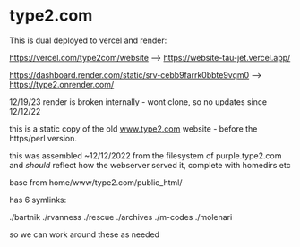 # type2.com

This is dual deployed to vercel and render:

https://vercel.com/type2com/website  --> https://website-tau-jet.vercel.app/

https://dashboard.render.com/static/srv-cebb9farrk0bbte9vqm0 --> https://type2.onrender.com/

12/19/23 render is broken internally - wont clone, so no updates since 12/12/22






this is a static copy of the old www.type2.com website - before the https/perl version.

this was assembled ~12/12/2022 from the filesystem of purple.type2.com and _should_ reflect how the webserver served it, complete with homedirs etc

base from home/www/type2.com/public_html/

has 6 symlinks:

./bartnik
./rvanness
./rescue
./archives
./m-codes
./molenari

so we can work around these as needed


